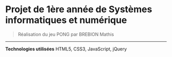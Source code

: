 # Projet de 1ère année de Systèmes informatiques et numérique

> Réalisation du jeu PONG par BREBION Mathis

***********************************************************************************************************

**Technologies utilisées**
HTML5, CSS3, JavaScript, jQuery